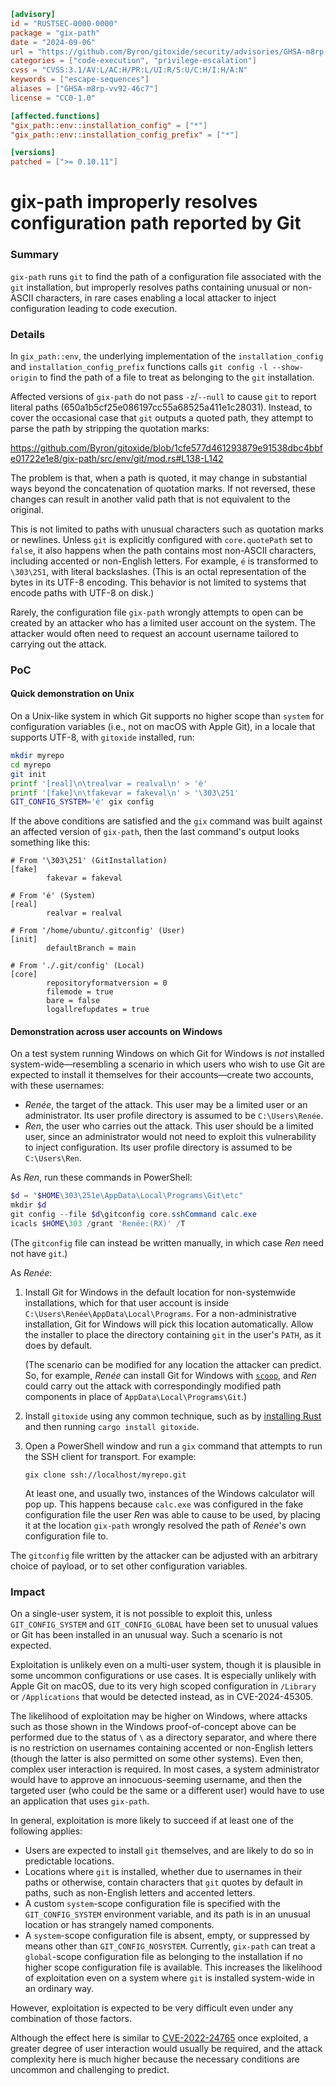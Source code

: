 ```toml
[advisory]
id = "RUSTSEC-0000-0000"
package = "gix-path"
date = "2024-09-06"
url = "https://github.com/Byron/gitoxide/security/advisories/GHSA-m8rp-vv92-46c7"
categories = ["code-execution", "privilege-escalation"]
cvss = "CVSS:3.1/AV:L/AC:H/PR:L/UI:R/S:U/C:H/I:H/A:N"
keywords = ["escape-sequences"]
aliases = ["GHSA-m8rp-vv92-46c7"]
license = "CC0-1.0"

[affected.functions]
"gix_path::env::installation_config" = ["*"]
"gix_path::env::installation_config_prefix" = ["*"]

[versions]
patched = [">= 0.10.11"]
```

# gix-path improperly resolves configuration path reported by Git

### Summary

`gix-path` runs `git` to find the path of a configuration file associated with the `git` installation, but improperly resolves paths containing unusual or non-ASCII characters, in rare cases enabling a local attacker to inject configuration leading to code execution.

### Details

In `gix_path::env`, the underlying implementation of the `installation_config` and `installation_config_prefix` functions calls `git config -l --show-origin` to find the path of a file to treat as belonging to the `git` installation.

Affected versions of `gix-path` do not pass `-z`/`--null` to cause `git` to report literal paths (650a1b5cf25e086197cc55a68525a411e1c28031). Instead, to cover the occasional case that `git` outputs a quoted path, they attempt to parse the path by stripping the quotation marks:

https://github.com/Byron/gitoxide/blob/1cfe577d461293879e91538dbc4bbfe01722e1e8/gix-path/src/env/git/mod.rs#L138-L142

The problem is that, when a path is quoted, it may change in substantial ways beyond the concatenation of quotation marks. If not reversed, these changes can result in another valid path that is not equivalent to the original.

This is not limited to paths with unusual characters such as quotation marks or newlines. Unless `git` is explicitly configured with `core.quotePath` set to `false`, it also happens when the path contains most non-ASCII characters, including accented or non-English letters. For example, `é` is transformed to `\303\251`, with literal backslashes. (This is an octal representation of the bytes in its UTF-8 encoding. This behavior is not limited to systems that encode paths with UTF-8 on disk.)

Rarely, the configuration file `gix-path` wrongly attempts to open can be created by an attacker who has a limited user account on the system. The attacker would often need to request an account username tailored to carrying out the attack.

### PoC

#### Quick demonstration on Unix

On a Unix-like system in which Git supports no higher scope than `system` for configuration variables (i.e., not on macOS with Apple Git), in a locale that supports UTF-8, with `gitoxide` installed, run:

```sh
mkdir myrepo
cd myrepo
git init
printf '[real]\n\trealvar = realval\n' > 'é'
printf '[fake]\n\tfakevar = fakeval\n' > '\303\251'
GIT_CONFIG_SYSTEM='é' gix config
```

If the above conditions are satisfied and the `gix` command was built against an affected version of `gix-path`, then the last command's output looks something like this:

```text
# From '\303\251' (GitInstallation)
[fake]
        fakevar = fakeval

# From 'é' (System)
[real]
        realvar = realval

# From '/home/ubuntu/.gitconfig' (User)
[init]
        defaultBranch = main

# From './.git/config' (Local)
[core]
        repositoryformatversion = 0
        filemode = true
        bare = false
        logallrefupdates = true
```

#### Demonstration across user accounts on Windows

On a test system running Windows on which Git for Windows is *not* installed system-wide—resembling a scenario in which users who wish to use Git are expected to install it themselves for their accounts—create two accounts, with these usernames:

- *Renée*, the target of the attack. This user may be a limited user or an administrator. Its user profile directory is assumed to be `C:\Users\Renée`.
- *Ren*, the user who carries out the attack. This user should be a limited user, since an administrator would not need to exploit this vulnerability to inject configuration. Its user profile directory is assumed to be `C:\Users\Ren`.

As *Ren*, run these commands in PowerShell:

```powershell
$d = "$HOME\303\251e\AppData\Local\Programs\Git\etc"
mkdir $d
git config --file $d\gitconfig core.sshCommand calc.exe
icacls $HOME\303 /grant 'Renée:(RX)' /T
```

(The `gitconfig` file can instead be written manually, in which case *Ren* need not have `git`.)

As *Renée*:

1. Install Git for Windows in the default location for non-systemwide installations, which for that user account is inside `C:\Users\Renée\AppData\Local\Programs`. For a non-administrative installation, Git for Windows will pick this location automatically. Allow the installer to place the directory containing `git` in the user's `PATH`, as it does by default.

   (The scenario can be modified for any location the attacker can predict. So, for example, *Renée* can install Git for Windows with [`scoop`](https://scoop.sh/), and *Ren* could carry out the attack with correspondingly modified path components in place of `AppData\Local\Programs\Git`.)

2. Install `gitoxide` using any common technique, such as by [installing Rust](https://www.rust-lang.org/tools/install) and then running `cargo install gitoxide`.

3. Open a PowerShell window and run a `gix` command that attempts to run the SSH client for transport. For example:

   ```pwsh
   gix clone ssh://localhost/myrepo.git
   ```

   At least one, and usually two, instances of the Windows calculator will pop up. This happens because `calc.exe` was configured in the fake configuration file the user *Ren* was able to cause to be used, by placing it at the location `gix-path` wrongly resolved the path of *Renée*'s own configuration file to.

The `gitconfig` file written by the attacker can be adjusted with an arbitrary choice of payload, or to set other configuration variables.

### Impact

On a single-user system, it is not possible to exploit this, unless `GIT_CONFIG_SYSTEM` and `GIT_CONFIG_GLOBAL` have been set to unusual values or Git has been installed in an unusual way. Such a scenario is not expected.

Exploitation is unlikely even on a multi-user system, though it is plausible in some uncommon configurations or use cases. It is especially unlikely with Apple Git on macOS, due to its very high scoped configuration in `/Library` or `/Applications` that would be detected instead, as in CVE-2024-45305.

The likelihood of exploitation may be higher on Windows, where attacks such as those shown in the Windows proof-of-concept above can be performed due to the status of `\` as a directory separator, and where there is no restriction on usernames containing accented or non-English letters (though the latter is also permitted on some other systems). Even then, complex user interaction is required. In most cases, a system administrator would have to approve an innocuous-seeming username, and then the targeted user (who could be the same or a different user) would have to use an application that uses `gix-path`.

In general, exploitation is more likely to succeed if at least one of the following applies:

- Users are expected to install `git` themselves, and are likely to do so in predictable locations.
- Locations where `git` is installed, whether due to usernames in their paths or otherwise, contain characters that `git` quotes by default in paths, such as non-English letters and accented letters.
- A custom `system`-scope configuration file is specified with the `GIT_CONFIG_SYSTEM` environment variable, and its path is in an unusual location or has strangely named components.
- A `system`-scope configuration file is absent, empty, or suppressed by means other than `GIT_CONFIG_NOSYSTEM`. Currently, `gix-path` can treat a `global`-scope configuration file as belonging to the installation if no higher scope configuration file is available. This increases the likelihood of exploitation even on a system where `git` is installed system-wide in an ordinary way.

However, exploitation is expected to be very difficult even under any combination of those factors.

Although the effect here is similar to [CVE-2022-24765](https://github.com/git-for-windows/git/security/advisories/GHSA-vw2c-22j4-2fh2) once exploited, a greater degree of user interaction would usually be required, and the attack complexity here is much higher because the necessary conditions are uncommon and challenging to predict.
